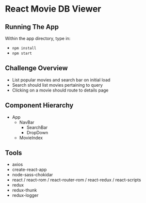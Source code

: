 # React Movie DB Viewer

## Running The App

Within the app directory, type in:

* `npm install`
* `npm start`

## Challenge Overview
* List popular movies and search bar on initial load
* Search should list movies pertaining to query
* Clicking on a movie should route to details page

## Component Hierarchy
* App
  * NavBar
    * SearchBar
    * DropDown
  * MovieIndex

## Tools
* axios
* create-react-app
* node-sass-chokidar
* react / react-rom / react-router-rom / react-redux / react-scripts
* redux
* redux-thunk
* redux-logger
